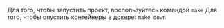 Для того, чтобы запустить проект, воспользуйтесь командой
`make`
Для того, чтобы опустить контейнеры в докере:
`make down`
